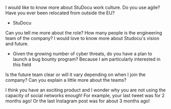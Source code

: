I would like to know more about StuDocu work culture. Do you use agile?
Have you ever been relocated from outside the EU?
- StuDocu

Can you tell me more about the role?
How many people is the engineering team of the company?
I would love to know more about Studocu's vision and future.
- Given the growing number of cyber threats, do you have a plan to launch a bug bounty program? Because I am particularly interested in this field

Is the future team clear or will it vary depending on when I join the company? Can you explain a little more about the teams?

I think you have an exciting product and I wonder why you are not using the capacity of social networks enough! For example, your last tweet was for 2 months ago! Or the last Instagram post was for about 3 months ago!
